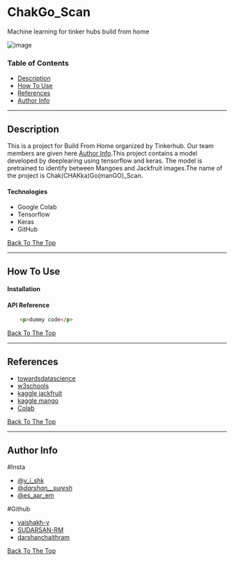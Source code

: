 # ChakGo_Scan
Machine learning for tinker hubs build from home

![image](https://user-images.githubusercontent.com/72149021/119386009-972ff500-bce4-11eb-95b5-292eccbd400a.png)

### Table of Contents


- [Description](#description)
- [How To Use](#how-to-use)
- [References](#references)
- [Author Info](#author-info)

---

## Description

This is a project for Build From Home organized by Tinkerhub.
Our team members are given here [Author Info](#author-info).This project contains a model developed by deeplearing using tensorflow and keras.
The model is pretrained to identify between Mangoes and Jackfruit images.The name of the project is Chak(CHAKka)Go(manGO)_Scan.


#### Technologies

- Google Colab
- Tensorflow
- Keras
- GitHub 

[Back To The Top](#read-me-template)

---

## How To Use

#### Installation



#### API Reference

```html
    <p>dummy code</p>
```
[Back To The Top](#read-me-template)

---

## References
- [towardsdatascience](https://towardsdatascience.com/pytorch-vision-binary-image-classification-d9a227705cf9)
- [w3schools](https://www.w3schools.com/python/python_variables.asp)
- [kaggle jackfruit](https://www.kaggle.com/darshanchaithram/jackfruit-images)
- [kaggle mango](https://www.kaggle.com/kiwi946/mango-competition)
- [Colab](https://research.google.com/colaboratory/)


[Back To The Top](#read-me-template)

---

## Author Info

 #Insta
- [@y_i_shk](https://www.instagram.com/y_i_shk?r=nametag)
- [@_darshan__suresh_](https://www.instagram.com/_darshan__suresh_?r=nametag)
- [@es_aar_em](https://www.instagram.com/es_aar_em?r=nametag)

 #Github
- [vaishakh-v](https://github.com/vaishakh-v)
- [SUDARSAN-RM](https://github.com/SUDARSAN-RM)
- [darshanchaithram](https://github.com/darshanchaithram)



[Back To The Top](#read-me-template)

